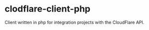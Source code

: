 clodflare-client-php
====================

Client written in php for integration projects with the CloudFlare API.
